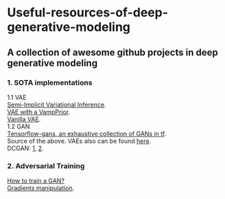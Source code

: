 # Useful-resources-of-deep-generative-modeling
## A collection of awesome github projects in deep generative modeling

### 1. SOTA implementations
  1.1 VAE  
    [Semi-Implicit Variational Inference](https://github.com/mingzhang-yin/SIVI).    
    [VAE with a VampPrior](https://github.com/jmtomczak/vae_vampprior).    
    [Vanilla VAE](https://github.com/hwalsuklee/tensorflow-mnist-VAE).  
  1.2 GAN  
    [Tensorflow-gans, an exhaustive collection of GANs in tf](https://github.com/TwistedW/tensorflow-GANs).   
    Source of the above. VAEs also can be found [here](https://github.com/hwalsuklee/tensorflow-generative-model-collections).  
    DCGAN: [1](https://github.com/carpedm20/DCGAN-tensorflow), [2](https://github.com/sugyan/tf-dcgan).
    
### 2. Adversarial Training
  [How to train a GAN?](https://github.com/soumith/ganhacks)  
  [Gradients manipulation](https://github.com/pumpikano/tf-dann).  
